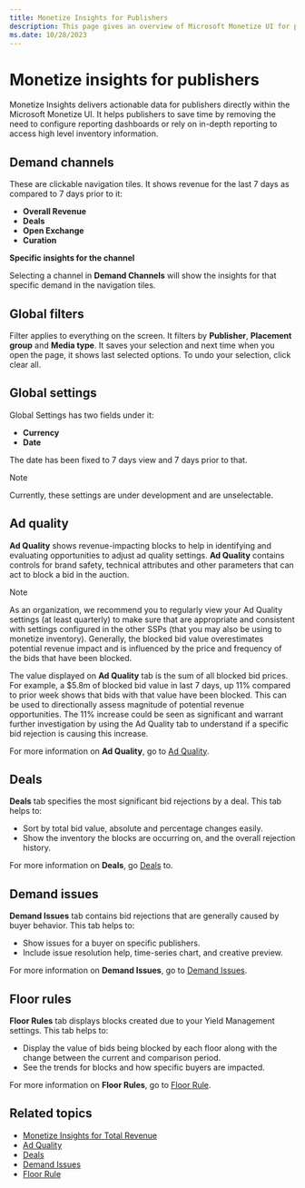 ```yaml
---
title: Monetize Insights for Publishers
description: This page gives an overview of Microsoft Monetize UI for publishers. Learn about demand channels which are clickable navigation tiles, global filters and settings, Ad Quality, Deals and Floor Rules in this module. 
ms.date: 10/28/2023
---
```



# Monetize insights for publishers

Monetize Insights delivers actionable data for publishers directly within the Microsoft Monetize UI. It helps publishers to save time by removing the need to configure reporting dashboards or rely on in-depth reporting to access high level inventory information.

## Demand channels

These are clickable navigation tiles. It shows revenue for the last 7 days as compared to 7 days prior to it:

- **Overall Revenue**
- **Deals**
- **Open Exchange**
- **Curation**

**Specific insights for the channel**

Selecting a channel in **Demand Channels** will show the insights for that specific demand in the navigation tiles.

## Global filters

Filter applies to everything on the screen. It filters by **Publisher**, **Placement group** and **Media type**. It saves your selection and next time when you open the page, it shows last selected options. To undo your selection, click clear all.

## Global settings

Global Settings has two fields under it:

- **Currency**
- **Date**

The date has been fixed to 7 days view and 7 days prior to that.

> [!NOTE]
> Currently, these settings are under development and are unselectable.

## Ad quality

**Ad Quality** shows revenue-impacting blocks to help in identifying and evaluating opportunities to adjust ad quality settings. **Ad Quality** contains controls for brand safety, technical attributes and other parameters that can act to block a bid in the auction.

> [!NOTE]
> As an organization, we recommend you to regularly view your Ad Quality settings (at least quarterly) to make sure that are appropriate and consistent with settings configured in the other SSPs (that you may also be using to monetize inventory). Generally, the blocked bid value overestimates potential revenue impact and is influenced by the price and frequency of the bids that have been blocked.

The value displayed on **Ad Quality** tab is the sum of all blocked bid prices. For example, a $5.8m of blocked bid value in last 7 days, up 11% compared to prior week shows that bids with that value have been blocked. This can be used to directionally assess magnitude of potential revenue opportunities. The 11% increase could be seen as significant and warrant further investigation by using the Ad Quality tab to understand if a specific bid rejection is causing this increase.

For more information on **Ad Quality**, go to [Ad Quality](monetize-insights-ad-quality.md).

## Deals

**Deals** tab specifies the most significant bid rejections by a deal. This tab helps to:

- Sort by total bid value, absolute and percentage changes easily.
- Show the inventory the blocks are occurring on, and the overall rejection history.

For more information on **Deals**, go [Deals](monetize-insights-deals.md) to.

## Demand issues

**Demand Issues** tab contains bid rejections that are generally caused by buyer behavior. This tab helps to:

- Show issues for a buyer on specific publishers.
- Include issue resolution help, time-series chart, and creative preview.

For more information on **Demand Issues**, go to [Demand Issues](monetize-insights-demand-issues.md).

## Floor rules

**Floor Rules** tab displays blocks created due to your Yield Management settings. This tab helps to:

- Display the value of bids being blocked by each floor along with the change between the current and comparison period.
- See the trends for blocks and how specific buyers are impacted.

For more information on **Floor Rules**, go to [Floor Rule](monetize-insights-floor-rules.md).

## Related topics

- [Monetize Insights for Total Revenue](monetize-insights-total-revenue.md)
- [Ad Quality](monetize-insights-ad-quality.md)
- [Deals](monetize-insights-deals.md)
- [Demand Issues](monetize-insights-demand-issues.md)
- [Floor Rule](monetize-insights-floor-rules.md)